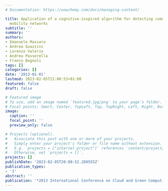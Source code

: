 ```yaml
---
# Documentation: https://wowchemy.com/docs/managing-content/

title: Application of a cognitive-inspired algorithm for detecting communities in
  mobility networks
subtitle: ''
summary: ''
authors:
- Emanuele Massaro
- Andrea Guazzini
- Lorenzo Valerio
- Andrea Passerella
- Franco Bagnoli
tags: []
categories: []
date: '2013-01-01'
lastmod: 2023-02-05T21:00:53+01:00
featured: false
draft: false

# Featured image
# To use, add an image named `featured.jpg/png` to your page's folder.
# Focal points: Smart, Center, TopLeft, Top, TopRight, Left, Right, BottomLeft, Bottom, BottomRight.
image:
  caption: ''
  focal_point: ''
  preview_only: false

# Projects (optional).
#   Associate this post with one or more of your projects.
#   Simply enter your project's folder or file name without extension.
#   E.g. `projects = ["internal-project"]` references `content/project/deep-learning/index.md`.
#   Otherwise, set `projects = []`.
projects: []
publishDate: '2023-02-05T20:00:52.289555Z'
publication_types:
- '1'
abstract: ''
publication: '*2013 International Conference on Cloud and Green Computing*'
---
```

